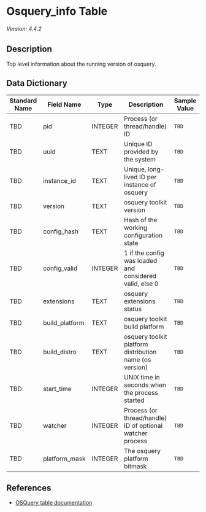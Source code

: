 # Osquery_info Table
###### Version: 4.4.2

## Description
Top level information about the running version of osquery.

## Data Dictionary
|Standard Name|Field Name|Type|Description|Sample Value|
|---|---|---|---|---|
|TBD|pid|INTEGER|Process (or thread/handle) ID|`TBD`|
|TBD|uuid|TEXT|Unique ID provided by the system|`TBD`|
|TBD|instance_id|TEXT|Unique, long-lived ID per instance of osquery|`TBD`|
|TBD|version|TEXT|osquery toolkit version|`TBD`|
|TBD|config_hash|TEXT|Hash of the working configuration state|`TBD`|
|TBD|config_valid|INTEGER|1 if the config was loaded and considered valid, else 0|`TBD`|
|TBD|extensions|TEXT|osquery extensions status|`TBD`|
|TBD|build_platform|TEXT|osquery toolkit build platform|`TBD`|
|TBD|build_distro|TEXT|osquery toolkit platform distribution name (os version)|`TBD`|
|TBD|start_time|INTEGER|UNIX time in seconds when the process started|`TBD`|
|TBD|watcher|INTEGER|Process (or thread/handle) ID of optional watcher process|`TBD`|
|TBD|platform_mask|INTEGER|The osquery platform bitmask|`TBD`|

## References
* [OSQuery table documentation](https://osquery.io/schema/current#osquery_info)
